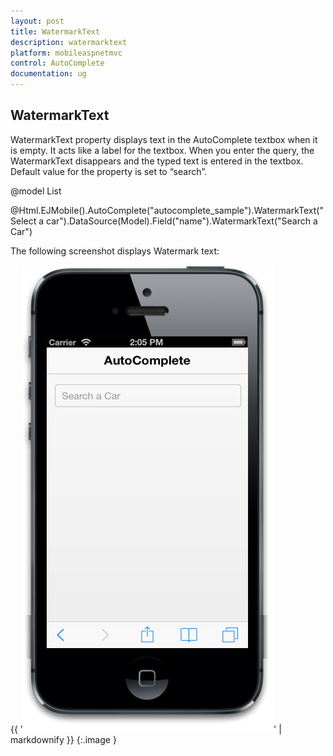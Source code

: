 ```yaml
---
layout: post
title: WatermarkText
description: watermarktext
platform: mobileaspnetmvc
control: AutoComplete 
documentation: ug
---
```


## WatermarkText

WatermarkText property displays text in the AutoComplete textbox when it is empty. It acts like a label for the textbox. When you enter the query, the WatermarkText disappears and the typed text is entered in the textbox. Default value for the property is set to “search”.



@model List<Cars>

@Html.EJMobile().AutoComplete("autocomplete_sample").WatermarkText("Select a car").DataSource(Model).Field("name").WatermarkText("Search a Car")



The following screenshot displays Watermark text:

{{ '![](WatermarkText_images/WatermarkText_img1.png)' | markdownify }}
{:.image }


